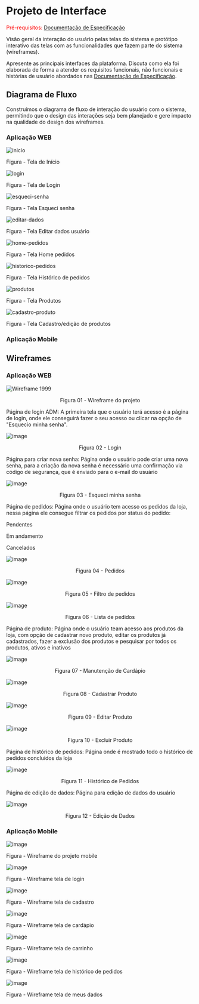 
# Projeto de Interface

<span style="color:red">Pré-requisitos: <a href="2-Especificação do Projeto.md"> Documentação de Especificação</a></span>

Visão geral da interação do usuário pelas telas do sistema e protótipo interativo das telas com as funcionalidades que fazem parte do sistema (wireframes).

 Apresente as principais interfaces da plataforma. Discuta como ela foi elaborada de forma a atender os requisitos funcionais, não funcionais e histórias de usuário abordados nas <a href="2-Especificação do Projeto.md"> Documentação de Especificação</a>.

## Diagrama de Fluxo

Construímos o diagrama de fluxo de interação do usuário com o sistema, permitindo que o design das interações seja bem planejado e gere impacto na qualidade do design dos wireframes.

### Aplicação WEB


![inicio](https://github.com/ICEI-PUC-Minas-PMV-ADS/pmv-ads-2023-2-e4-proj-dad-t3-1999-burguer/assets/103429022/0821417a-f1f4-45a0-a900-379ac7d183af)

Figura - Tela de Início



![login](https://github.com/ICEI-PUC-Minas-PMV-ADS/pmv-ads-2023-2-e4-proj-dad-t3-1999-burguer/assets/103429022/67dd5507-6e52-4f73-9abe-7987f8b5a074)

Figura - Tela de Login



![esqueci-senha](https://github.com/ICEI-PUC-Minas-PMV-ADS/pmv-ads-2023-2-e4-proj-dad-t3-1999-burguer/assets/103429022/6f9cfaf1-fb26-46ea-aaa7-9b53c90a85a7)

Figura - Tela Esqueci senha



![editar-dados](https://github.com/ICEI-PUC-Minas-PMV-ADS/pmv-ads-2023-2-e4-proj-dad-t3-1999-burguer/assets/103429022/225bf10a-189b-4237-a2d6-900823a040a2)

Figura - Tela Editar dados usuário



![home-pedidos](https://github.com/ICEI-PUC-Minas-PMV-ADS/pmv-ads-2023-2-e4-proj-dad-t3-1999-burguer/assets/103429022/cf64d788-3e4b-4c2a-8c4d-997cf1dbd77c)

Figura - Tela Home pedidos



![historico-pedidos](https://github.com/ICEI-PUC-Minas-PMV-ADS/pmv-ads-2023-2-e4-proj-dad-t3-1999-burguer/assets/103429022/524fcf4c-4611-43fa-a927-ce3cea38fc5d)

Figura - Tela Histórico de pedidos



![produtos](https://github.com/ICEI-PUC-Minas-PMV-ADS/pmv-ads-2023-2-e4-proj-dad-t3-1999-burguer/assets/103429022/c246942b-66b7-40e2-8740-c4865381dd5a)

Figura - Tela Produtos



![cadastro-produto](https://github.com/ICEI-PUC-Minas-PMV-ADS/pmv-ads-2023-2-e4-proj-dad-t3-1999-burguer/assets/103429022/4336d743-bb4d-4299-8e65-7cdf86a92d24)

Figura - Tela Cadastro/edição de produtos

### Aplicação Mobile



## Wireframes

### Aplicação WEB

![Wireframe 1999](https://github.com/ICEI-PUC-Minas-PMV-ADS/pmv-ads-2023-2-e4-proj-dad-t3-1999-burguer/assets/108990294/811688c8-5c7f-4c60-9070-91b41bd515cf)

<p align="center"> Figura 01 - Wireframe do projeto </center> </p>

Página de login ADM: A primeira tela que o usuário terá acesso é a página de login, onde ele conseguirá fazer o seu acesso ou clicar na opção de "Esquecio minha senha".

![image](https://github.com/ICEI-PUC-Minas-PMV-ADS/pmv-ads-2023-2-e4-proj-dad-t3-1999-burguer/assets/108990294/cbd3a0c3-e197-4eef-b366-d9a07e733069)

<p align="center"> Figura 02 - Login </p>

Página para criar nova senha: Página onde o usuário pode criar uma nova senha, para a criação da nova senha é necessário uma confirmação via código de segurança, que é enviado para o e-mail do usuário

![image](https://github.com/ICEI-PUC-Minas-PMV-ADS/pmv-ads-2023-2-e4-proj-dad-t3-1999-burguer/assets/108990294/d77dfdd1-a913-4307-955f-3559e9a78b3a)

<p align="center"> Figura 03 - Esqueci minha senha </p>

Página de pedidos: Página onde o usuário tem acesso os pedidos da loja, nessa página ele consegue filtrar os pedidos por status do pedido:

Pendentes

Em andamento

Cancelados

![image](https://github.com/ICEI-PUC-Minas-PMV-ADS/pmv-ads-2023-2-e4-proj-dad-t3-1999-burguer/assets/108990294/290cd734-2ab9-4e93-b6e6-1761bc0458b4)

<p align="center"> Figura 04 - Pedidos </p>


![image](https://github.com/ICEI-PUC-Minas-PMV-ADS/pmv-ads-2023-2-e4-proj-dad-t3-1999-burguer/assets/108990294/c9d2dfb3-7fa3-4b66-a68b-695e8362b9a6)

<p align="center"> Figura 05 - Filtro de pedidos </p>


![image](https://github.com/ICEI-PUC-Minas-PMV-ADS/pmv-ads-2023-2-e4-proj-dad-t3-1999-burguer/assets/108990294/98a3f63c-16fd-4864-92ff-bee830dc9b02)

<p align="center"> Figura 06 - Lista de pedidos </p>

Página de produto: Página onde o usuário team acesso aos produtos da loja, com opção de cadastrar novo produto, editar os produtos já cadastrados, fazer a exclusão dos produtos e pesquisar por todos os produtos, ativos e inativos

![image](https://github.com/ICEI-PUC-Minas-PMV-ADS/pmv-ads-2023-2-e4-proj-dad-t3-1999-burguer/assets/108990294/48db744e-2aa4-4bc8-916f-537d543cd7d4)

<p align="center"> Figura 07 - Manutenção de Cardápio </p>

![image](https://github.com/ICEI-PUC-Minas-PMV-ADS/pmv-ads-2023-2-e4-proj-dad-t3-1999-burguer/assets/108990294/589cccb6-d06a-420c-b4e0-e2738cca073f)

<p align="center"> Figura 08 - Cadastrar Produto </p>

![image](https://github.com/ICEI-PUC-Minas-PMV-ADS/pmv-ads-2023-2-e4-proj-dad-t3-1999-burguer/assets/108990294/637b5962-fca7-4eaf-b5e7-73d4074d625e)

<p align="center"> Figura 09 - Editar Produto </p>

![image](https://github.com/ICEI-PUC-Minas-PMV-ADS/pmv-ads-2023-2-e4-proj-dad-t3-1999-burguer/assets/108990294/170daf8c-0f40-445c-8c25-ef49e96a1603)

<p align="center"> Figura 10 - Excluir Produto </p>

Página de histórico de pedidos: Página onde é mostrado todo o histórico de pedidos concluídos da loja

![image](https://github.com/ICEI-PUC-Minas-PMV-ADS/pmv-ads-2023-2-e4-proj-dad-t3-1999-burguer/assets/108990294/f5a7414d-0ea9-4961-8163-888ed2e46d1b)

<p align="center"> Figura 11 - Histórico de Pedidos </p>

Página de edição de dados: Página para edição de dados do usuário

![image](https://github.com/ICEI-PUC-Minas-PMV-ADS/pmv-ads-2023-2-e4-proj-dad-t3-1999-burguer/assets/108990294/fe7f278b-1574-438a-989c-80a399531e23)

<p align="center"> Figura 12 - Edição de Dados </p>

### Aplicação Mobile

![image](https://github.com/ICEI-PUC-Minas-PMV-ADS/pmv-ads-2023-2-e4-proj-dad-t3-1999-burguer/assets/103429022/f993760c-0888-490a-968e-9d8d979baea6)

Figura - Wireframe do projeto mobile


![image](https://github.com/ICEI-PUC-Minas-PMV-ADS/pmv-ads-2023-2-e4-proj-dad-t3-1999-burguer/assets/103429022/c34a37e5-e3b7-46e4-b12f-fa2d4006b87b)

Figura - Wireframe tela de login


![image](https://github.com/ICEI-PUC-Minas-PMV-ADS/pmv-ads-2023-2-e4-proj-dad-t3-1999-burguer/assets/103429022/f5b788ad-7f26-468b-b519-26f55e4c97e1)

Figura - Wireframe tela de cadastro


![image](https://github.com/ICEI-PUC-Minas-PMV-ADS/pmv-ads-2023-2-e4-proj-dad-t3-1999-burguer/assets/103429022/6d2253ee-fea2-43e1-84cf-6237e83c1645)

Figura - Wireframe tela de cardápio


![image](https://github.com/ICEI-PUC-Minas-PMV-ADS/pmv-ads-2023-2-e4-proj-dad-t3-1999-burguer/assets/103429022/4fc5dd41-7b0e-45b3-976b-0eafb78002bc)

Figura - Wireframe tela de carrinho


![image](https://github.com/ICEI-PUC-Minas-PMV-ADS/pmv-ads-2023-2-e4-proj-dad-t3-1999-burguer/assets/103429022/3e68837d-f39b-4850-b00e-89d7fa3cb2a6)

Figura - Wireframe tela de histórico de pedidos


![image](https://github.com/ICEI-PUC-Minas-PMV-ADS/pmv-ads-2023-2-e4-proj-dad-t3-1999-burguer/assets/103429022/dc643302-f608-4ea1-9c48-551766776b38)

Figura - Wireframe tela de meus dados
